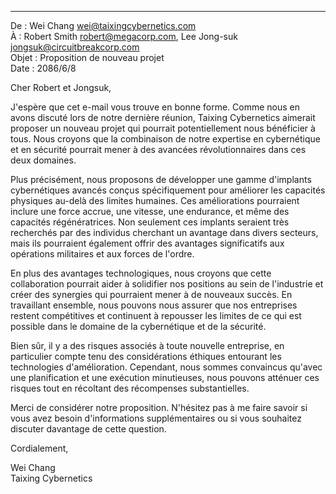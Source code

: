 
---

De : Wei Chang <wei@taixingcybernetics.com>  
À : Robert Smith <robert@megacorp.com>, Lee Jong-suk <jongsuk@circuitbreakcorp.com>  
Objet : Proposition de nouveau projet  
Date : 2086/6/8

Cher Robert et Jongsuk,

J'espère que cet e-mail vous trouve en bonne forme. Comme nous en avons discuté lors de notre dernière réunion, Taixing Cybernetics aimerait proposer un nouveau projet qui pourrait potentiellement nous bénéficier à tous. Nous croyons que la combinaison de notre expertise en cybernétique et en sécurité pourrait mener à des avancées révolutionnaires dans ces deux domaines.

Plus précisément, nous proposons de développer une gamme d'implants cybernétiques avancés conçus spécifiquement pour améliorer les capacités physiques au-delà des limites humaines. Ces améliorations pourraient inclure une force accrue, une vitesse, une endurance, et même des capacités régénératrices. Non seulement ces implants seraient très recherchés par des individus cherchant un avantage dans divers secteurs, mais ils pourraient également offrir des avantages significatifs aux opérations militaires et aux forces de l'ordre.

En plus des avantages technologiques, nous croyons que cette collaboration pourrait aider à solidifier nos positions au sein de l'industrie et créer des synergies qui pourraient mener à de nouveaux succès. En travaillant ensemble, nous pouvons nous assurer que nos entreprises restent compétitives et continuent à repousser les limites de ce qui est possible dans le domaine de la cybernétique et de la sécurité.

Bien sûr, il y a des risques associés à toute nouvelle entreprise, en particulier compte tenu des considérations éthiques entourant les technologies d'amélioration. Cependant, nous sommes convaincus qu'avec une planification et une exécution minutieuses, nous pouvons atténuer ces risques tout en récoltant des récompenses substantielles.

Merci de considérer notre proposition. N'hésitez pas à me faire savoir si vous avez besoin d'informations supplémentaires ou si vous souhaitez discuter davantage de cette question.

Cordialement,

Wei Chang  
Taixing Cybernetics
